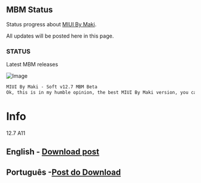 ## MBM Status

Status progress about [MIUI By Maki](https://t.me/MIUIByMaki).

All updates will be posted here in this page.

### STATUS

Latest MBM releases


![Image](https://telegra.ph/file/a342a001d33f6eb4d71cf.jpg)
```markdown
MIUI By Maki - Soft v12.7 MBM Beta
Ok, this is in my humble opinion, the best MIUI By Maki version, you can use daily, I've worked in lot of changes to system get more smoother than usually

```
# Info 
12.7 A11 
## English - [Download post](https://t.me/MIUIByMaki/38)
## Português -[Post do Download](https://t.me/twapple/1592)





